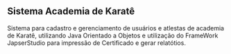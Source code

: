 ## Sistema Academia de Karatê

Sistema para cadastro e gerenciamento de usuários e atlestas de academia de Karatê, utilizando Java Orientado a Objetos e utilização do FrameWork JapserStudio para impressão de Certificado e gerar relatótios.
